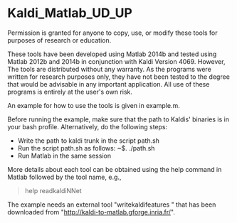 # Kaldi_Matlab_UD_UP

Permission is granted for anyone to copy, use, or modify these tools for purposes of research or education. 

These tools have been developed using Matlab 2014b and tested using Matlab 2012b and 2014b in conjunction with Kaldi Version 4069. However, The tools are distributed without any warranty.  As the programs were written for research purposes only, they have not been tested to the degree that would be advisable in any important application.  All use of these programs is entirely at the user's own risk.

An example for how to use the tools is given in example.m. 

Before running the example, make sure that the path to Kaldis' binaries is in your bash profile. Alternatively, do the following steps:

- Write the path to kaldi trunk in the script path.sh
- Run the script path.sh as follows:
~$. ./path.sh
- Run Matlab in the same session

More details about each tool can be obtained using the help command in Matlab followed by the tool name, e.g., 

> help readkaldiNNet

The example needs an external tool "writekaldifeatures
" that has been downloaded from "http://kaldi-to-matlab.gforge.inria.fr/". 
  
